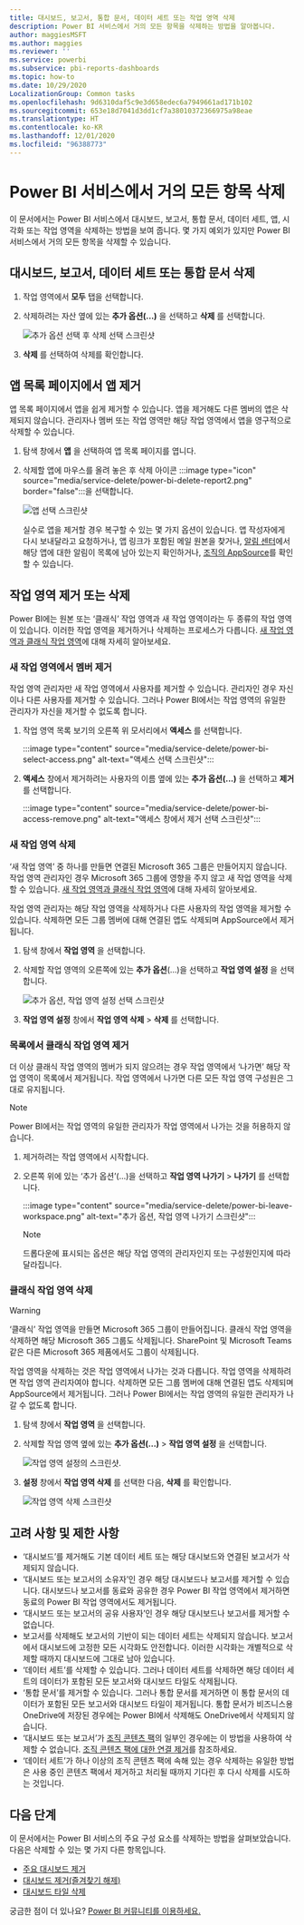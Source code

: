 ```yaml
---
title: 대시보드, 보고서, 통합 문서, 데이터 세트 또는 작업 영역 삭제
description: Power BI 서비스에서 거의 모든 항목을 삭제하는 방법을 알아봅니다.
author: maggiesMSFT
ms.author: maggies
ms.reviewer: ''
ms.service: powerbi
ms.subservice: pbi-reports-dashboards
ms.topic: how-to
ms.date: 10/29/2020
LocalizationGroup: Common tasks
ms.openlocfilehash: 9d6310daf5c9e3d658edec6a7949661ad171b102
ms.sourcegitcommit: 653e18d7041d3dd1cf7a38010372366975a98eae
ms.translationtype: HT
ms.contentlocale: ko-KR
ms.lasthandoff: 12/01/2020
ms.locfileid: "96388773"
---
```

# <a name="delete-almost-anything-in-the-power-bi-service"></a>Power BI 서비스에서 거의 모든 항목 삭제
이 문서에서는 Power BI 서비스에서 대시보드, 보고서, 통합 문서, 데이터 세트, 앱, 시각화 또는 작업 영역을 삭제하는 방법을 보여 줍니다. 몇 가지 예외가 있지만 Power BI 서비스에서 거의 모든 항목을 삭제할 수 있습니다. 

## <a name="delete-a-dashboard-report-dataset-or-workbook"></a>대시보드, 보고서, 데이터 세트 또는 통합 문서 삭제

1. 작업 영역에서 **모두** 탭을 선택합니다.
1. 삭제하려는 자산 옆에 있는 **추가 옵션(...)** 을 선택하고 **삭제** 를 선택합니다.

    ![추가 옵션 선택 후 삭제 선택 스크린샷](media/service-delete/power-bi-delete-dashboard.png)

1. **삭제** 를 선택하여 삭제를 확인합니다.

## <a name="remove-an-app-from-your-app-list-page"></a>앱 목록 페이지에서 앱 제거

앱 목록 페이지에서 앱을 쉽게 제거할 수 있습니다. 앱을 제거해도 다른 멤버의 앱은 삭제되지 않습니다. 관리자나 멤버 또는 작업 영역만 해당 작업 영역에서 앱을 영구적으로 삭제할 수 있습니다.

1. 탐색 창에서 **앱** 을 선택하여 앱 목록 페이지를 엽니다.
2. 삭제할 앱에 마우스를 올려 놓은 후 삭제 아이콘 :::image type="icon" source="media/service-delete/power-bi-delete-report2.png" border="false":::을 선택합니다.

   ![앱 선택 스크린샷](media/service-delete/power-bi-delete-app.png)

   실수로 앱을 제거할 경우 복구할 수 있는 몇 가지 옵션이 있습니다.  앱 작성자에게 다시 보내달라고 요청하거나, 앱 링크가 포함된 메일 원본을 찾거나, [알림 센터](../consumer/end-user-notification-center.md)에서 해당 앱에 대한 알림이 목록에 남아 있는지 확인하거나, [조직의 AppSource](../consumer/end-user-apps.md)를 확인할 수 있습니다.

## <a name="remove-or-delete-a-workspace"></a>작업 영역 제거 또는 삭제

Power BI에는 원본 또는 ‘클래식’ 작업 영역과 새 작업 영역이라는 두 종류의 작업 영역이 있습니다. 이러한 작업 영역을 제거하거나 삭제하는 프로세스가 다릅니다. [새 작업 영역과 클래식 작업 영역](../collaborate-share/service-new-workspaces.md)에 대해 자세히 알아보세요.

### <a name="remove-members-from-a-new-workspace"></a>새 작업 영역에서 멤버 제거

작업 영역 관리자만 새 작업 영역에서 사용자를 제거할 수 있습니다. 관리자인 경우 자신이나 다른 사용자를 제거할 수 있습니다. 그러나 Power BI에서는 작업 영역의 유일한 관리자가 자신을 제거할 수 없도록 합니다.

1. 작업 영역 목록 보기의 오른쪽 위 모서리에서 **액세스** 를 선택합니다.

    :::image type="content" source="media/service-delete/power-bi-select-access.png" alt-text="액세스 선택 스크린샷":::

1. **액세스** 창에서 제거하려는 사용자의 이름 옆에 있는 **추가 옵션(...)** 을 선택하고 **제거** 를 선택합니다.

    :::image type="content" source="media/service-delete/power-bi-access-remove.png" alt-text="액세스 창에서 제거 선택 스크린샷":::

### <a name="delete-a-new-workspace"></a>새 작업 영역 삭제

‘새 작업 영역’ 중 하나를 만들면 연결된 Microsoft 365 그룹은 만들어지지 않습니다. 작업 영역 관리자인 경우 Microsoft 365 그룹에 영향을 주지 않고 새 작업 영역을 삭제할 수 있습니다. [새 작업 영역과 클래식 작업 영역](../collaborate-share/service-new-workspaces.md)에 대해 자세히 알아보세요.

작업 영역 관리자는 해당 작업 영역을 삭제하거나 다른 사용자의 작업 영역을 제거할 수 있습니다. 삭제하면 모든 그룹 멤버에 대해 연결된 앱도 삭제되며 AppSource에서 제거됩니다. 

1. 탐색 창에서 **작업 영역** 을 선택합니다.

2. 삭제할 작업 영역의 오른쪽에 있는 **추가 옵션**(...)을 선택하고 **작업 영역 설정** 을 선택합니다.

    ![추가 옵션, 작업 영역 설정 선택 스크린샷](media/service-delete/power-bi-delete-workspace.png)

3. **작업 영역 설정** 창에서 **작업 영역 삭제** > **삭제** 를 선택합니다.

### <a name="remove-a-classic-workspace-from-your-list"></a>목록에서 클래식 작업 영역 제거

더 이상 클래식 작업 영역의 멤버가 되지 않으려는 경우 작업 영역에서 ‘나가면’ 해당 작업 영역이 목록에서 제거됩니다. 작업 영역에서 나가면 다른 모든 작업 영역 구성원은 그대로 유지됩니다.  

> [!NOTE]
> Power BI에서는 작업 영역의 유일한 관리자가 작업 영역에서 나가는 것을 허용하지 않습니다.
>

1. 제거하려는 작업 영역에서 시작합니다.

2. 오른쪽 위에 있는 ‘추가 옵션’(...)을 선택하고 **작업 영역 나가기** > **나가기** 를 선택합니다.

      :::image type="content" source="media/service-delete/power-bi-leave-workspace.png" alt-text="추가 옵션, 작업 영역 나가기 스크린샷":::

   > [!NOTE]
   > 드롭다운에 표시되는 옵션은 해당 작업 영역의 관리자인지 또는 구성원인지에 따라 달라집니다.
   >

### <a name="delete-a-classic-workspace"></a>클래식 작업 영역 삭제

> [!WARNING]
> ‘클래식’ 작업 영역을 만들면 Microsoft 365 그룹이 만들어집니다. 클래식 작업 영역을 삭제하면 해당 Microsoft 365 그룹도 삭제됩니다. SharePoint 및 Microsoft Teams 같은 다른 Microsoft 365 제품에서도 그룹이 삭제됩니다.
> 

작업 영역을 삭제하는 것은 작업 영역에서 나가는 것과 다릅니다. 작업 영역을 삭제하려면 작업 영역 관리자여야 합니다. 삭제하면 모든 그룹 멤버에 대해 연결된 앱도 삭제되며 AppSource에서 제거됩니다. 그러나 Power BI에서는 작업 영역의 유일한 관리자가 나갈 수 없도록 합니다.

1. 탐색 창에서 **작업 영역** 을 선택합니다.

2. 삭제할 작업 영역 옆에 있는 **추가 옵션(...)**  > **작업 영역 설정** 을 선택합니다.

    ![작업 영역 설정의 스크린샷.](media/service-delete/power-bi-workspace-settings-classic.png)

3. **설정** 창에서 **작업 영역 삭제** 를 선택한 다음, **삭제** 를 확인합니다.

    ![작업 영역 삭제 스크린샷](media/service-delete/power-bi-delete-classic-workspace.png)


## <a name="considerations-and-limitations"></a>고려 사항 및 제한 사항

- ‘대시보드’를 제거해도 기본 데이터 세트 또는 해당 대시보드와 연결된 보고서가 삭제되지 않습니다.
- ‘대시보드 또는 보고서의 소유자’인 경우 해당 대시보드나 보고서를 제거할 수 있습니다. 대시보드나 보고서를 동료와 공유한 경우 Power BI 작업 영역에서 제거하면 동료의 Power BI 작업 영역에서도 제거됩니다.
- ‘대시보드 또는 보고서의 공유 사용자’인 경우 해당 대시보드나 보고서를 제거할 수 없습니다.
- 보고서를 삭제해도 보고서의 기반이 되는 데이터 세트는 삭제되지 않습니다.  보고서에서 대시보드에 고정한 모든 시각화도 안전합니다. 이러한 시각화는 개별적으로 삭제할 때까지 대시보드에 그대로 남아 있습니다.
- ‘데이터 세트’를 삭제할 수 있습니다. 그러나 데이터 세트를 삭제하면 해당 데이터 세트의 데이터가 포함된 모든 보고서와 대시보드 타일도 삭제됩니다.
- ‘통합 문서’를 제거할 수 있습니다. 그러나 통합 문서를 제거하면 이 통합 문서의 데이터가 포함된 모든 보고서와 대시보드 타일이 제거됩니다. 통합 문서가 비즈니스용 OneDrive에 저장된 경우에는 Power BI에서 삭제해도 OneDrive에서 삭제되지 않습니다.
- ‘대시보드 또는 보고서’가 [조직 콘텐츠 팩](../collaborate-share/service-organizational-content-pack-disconnect.md)의 일부인 경우에는 이 방법을 사용하여 삭제할 수 없습니다.  [조직 콘텐츠 팩에 대한 연결 제거](../collaborate-share/service-organizational-content-pack-disconnect.md)를 참조하세요.
- ‘데이터 세트’가 하나 이상의 조직 콘텐츠 팩에 속해 있는 경우 삭제하는 유일한 방법은 사용 중인 콘텐츠 팩에서 제거하고 처리될 때까지 기다린 후 다시 삭제를 시도하는 것입니다.

## <a name="next-steps"></a>다음 단계

이 문서에서는 Power BI 서비스의 주요 구성 요소를 삭제하는 방법을 살펴보았습니다. 다음은 삭제할 수 있는 몇 가지 다른 항목입니다.  

- [주요 대시보드 제거](../consumer/end-user-featured.md)
- [대시보드 제거(즐겨찾기 해제)](../consumer/end-user-favorite.md)
- [대시보드 타일 삭제](service-dashboard-edit-tile.md)

궁금한 점이 더 있나요? [Power BI 커뮤니티를 이용하세요.](https://community.powerbi.com/)